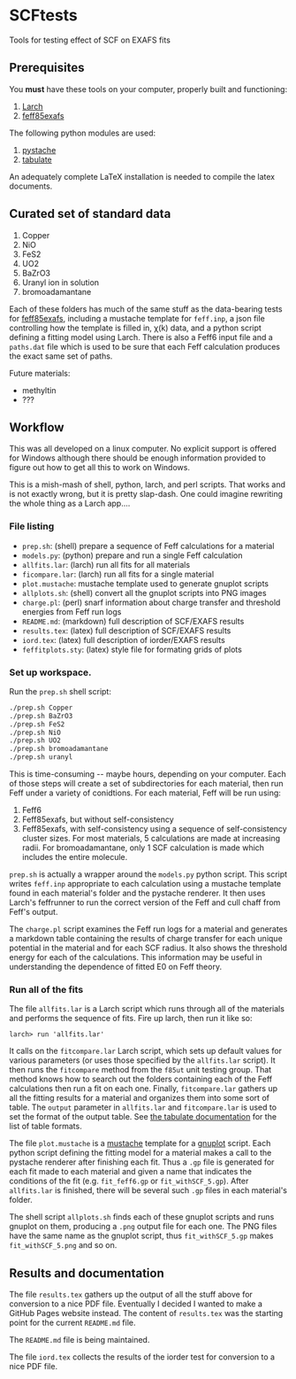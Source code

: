 SCFtests
========

Tools for testing effect of SCF on EXAFS fits

## Prerequisites

You **must** have these tools on your computer, properly built and functioning:

1. [Larch](https://github.com/xraypy/xraylarch)
2. [feff85exafs](https://github.com/xraypy/feff85exafs)

The following python modules are used:

1. [pystache](https://github.com/defunkt/pystache)
2. [tabulate](https://pypi.python.org/pypi/tabulate)

An adequately complete LaTeX installation is needed to compile the
latex documents.

## Curated set of standard data

1. Copper
2. NiO
3. FeS2
4. UO2
5. BaZrO3
6. Uranyl ion in solution
7. bromoadamantane

Each of these folders has much of the same stuff as the data-bearing
tests for [feff85exafs](https://github.com/xraypy/feff85exafs),
including a mustache template for `feff.inp`, a json file controlling
how the template is filled in, &chi;(k) data, and a python script
defining a fitting model using Larch.  There is also a Feff6 input
file and a `paths.dat` file which is used to be sure that each Feff
calculation produces the exact same set of paths.


Future materials:

* methyltin
* ???

## Workflow

This was all developed on a linux computer.  No explicit support is
offered for Windows although there should be enough information
provided to figure out how to get all this to work on Windows.

This is a mish-mash of shell, python, larch, and perl scripts.  That
works and is not exactly wrong, but it is pretty slap-dash.  One could
imagine rewriting the whole thing as a Larch app....

### File listing

* `prep.sh`: (shell) prepare a sequence of Feff calculations for a material
* `models.py`: (python) prepare and run a single Feff calculation
* `allfits.lar`: (larch) run all fits for all materials
* `ficompare.lar`: (larch) run all fits for a single material
* `plot.mustache`: mustache template used to generate gnuplot scripts
* `allplots.sh`: (shell) convert all the gnuplot scripts into PNG images
* `charge.pl`: (perl) snarf information about charge transfer and threshold energies from Feff run logs
* `README.md`: (markdown) full description of SCF/EXAFS results
* `results.tex`: (latex) full description of SCF/EXAFS results
* `iord.tex`: (latex) full description of iorder/EXAFS results
* `feffitplots.sty`: (latex) style file for formating grids of plots

### Set up workspace.

Run the `prep.sh` shell script:

```bash
./prep.sh Copper
./prep.sh BaZrO3
./prep.sh FeS2
./prep.sh NiO
./prep.sh UO2
./prep.sh bromoadamantane
./prep.sh uranyl
```

This is time-consuming -- maybe hours, depending on your computer.
Each of those steps will create a set of subdirectories for each
material, then run Feff under a variety of conidtions.  For each
material, Feff will be run using:

1. Feff6
2. Feff85exafs, but without self-consistency
3. Feff85exafs, with self-consistency using a sequence of
   self-consistency cluster sizes.  For most materials, 5 calculations
   are made at increasing radii.  For bromoadamantane, only 1 SCF
   calculation is made which includes the entire molecule.

`prep.sh` is actually a wrapper around the `models.py` python script.
This script writes `feff.inp` appropriate to each calculation using a
mustache template found in each material's folder and the pystache
renderer.  It then uses Larch's feffrunner to run the correct version
of the Feff and cull chaff from Feff's output.

The `charge.pl` script examines the Feff run logs for a material and
generates a markdown table containing the results of charge transfer
for each unique potential in the material and for each SCF radius.  It
also shows the threshold energy for each of the calculations.  This
information may be useful in understanding the dependence of fitted E0
on Feff theory.


### Run all of the fits

The file `allfits.lar` is a Larch script which runs through all of the
materials and performs the sequence of fits.  Fire up larch, then run
it like so:

	larch> run 'allfits.lar'

It calls on the `fitcompare.lar` Larch script, which sets up default
values for various parameters (or uses those specified by the
`allfits.lar` script).  It then runs the `fitcompare` method from the
`f85ut` unit testing group.  That method knows how to search out the
folders containing each of the Feff calculations then run a fit on
each one.  Finally, `fitcompare.lar` gathers up all the fitting
results for a material and organizes them into some sort of table.
The `output` parameter in `allfits.lar` and `fitcompare.lar` is used
to set the format of the output table.  See
[the tabulate documentation](https://pypi.python.org/pypi/tabulate#table-format)
for the list of table formats.

The file `plot.mustache` is a [mustache](https://mustache.github.io/)
template for a [gnuplot](http://gnuplot.info) script.  Each python
script defining the fitting model for a material makes a call to the
pystache renderer after finishing each fit.  Thus a `.gp` file is
generated for each fit made to each material and given a name that
indicates the conditions of the fit (e.g. `fit_feff6.gp` or
`fit_withSCF_5.gp`).  After `allfits.lar` is finished, there will be
several such `.gp` files in each material's folder.

The shell script `allplots.sh` finds each of these gnuplot scripts and
runs gnuplot on them, producing a `.png` output file for each one.
The PNG files have the same name as the gnuplot script, thus
`fit_withSCF_5.gp` makes `fit_withSCF_5.png` and so on.



## Results and documentation

The file `results.tex` gathers up the output of all the stuff above
for conversion to a nice PDF file.  Eventually I decided I wanted to
make a GitHub Pages website instead.  The content of `results.tex` was
the starting point for the current `README.md` file.

The `README.md` file is being maintained.

The file `iord.tex` collects the results of the iorder test for
conversion to a nice PDF file.
